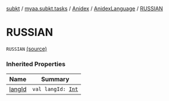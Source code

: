 [subkt](../../../index.md) / [myaa.subkt.tasks](../../index.md) / [Anidex](../index.md) / [AnidexLanguage](index.md) / [RUSSIAN](./-r-u-s-s-i-a-n.md)

# RUSSIAN

`RUSSIAN` [(source)](https://github.com/Myaamori/SubKt/blob/master/src/main/kotlin/myaa/subkt/tasks/tasks.kt#L1048)

### Inherited Properties

| Name | Summary |
|---|---|
| [langId](lang-id.md) | `val langId: `[`Int`](https://kotlinlang.org/api/latest/jvm/stdlib/kotlin/-int/index.html) |
